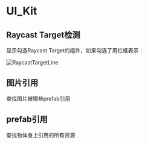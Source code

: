 # UI_Kit

## Raycast Target检测

显示勾选Raycast Target的组件，如果勾选了用红框表示：

![RaycastTargetLine](https://github.com/kurong00/Blog/blob/main/source/_posts/UI-kit-2/RaycastTargetLine.png)

## 图片引用

查找图片被哪些prefab引用


## prefab引用

查找物体身上引用的所有资源
